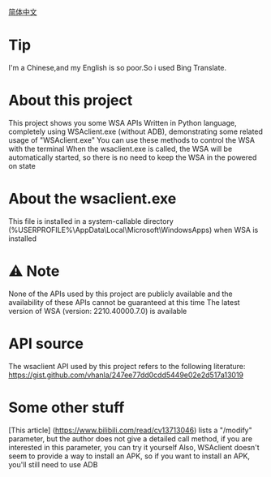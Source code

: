 [简体中文](https://github.com/skirky3605/WSA-API-Sample/README_zh.md)

# Tip

I'm a Chinese,and my English is so poor.So i used Bing Translate.

# About this project

This project shows you some  WSA APIs
  Written in Python language, completely using WSAclient.exe (without ADB), demonstrating some related usage of "WSAclient.exe"
  You can use these methods to control the WSA with the terminal
  When the wsaclient.exe is called, the WSA will be automatically started, so there is no need to keep the WSA in the powered on state

# About the wsaclient.exe

This file is installed in a system-callable directory (%USERPROFILE%\AppData\Local\Microsoft\WindowsApps\) when WSA is installed

# :warning: Note

None of the APIs used by this project are publicly available and the availability of these APIs cannot be guaranteed at this time
  The latest version of WSA (version: 2210.40000.7.0) is available

# API source

The wsaclient API used by this project refers to the following literature:
  https://gist.github.com/vhanla/247ee77dd0cdd5449e02e2d517a13019

# Some other stuff

[This article] (https://www.bilibili.com/read/cv13713046) lists a "/modify" parameter, but the author does not give a detailed call method, if you are interested in this parameter, you can try it yourself
  Also, WSAclient doesn't seem to provide a way to install an APK, so if you want to install an APK, you'll still need to use ADB
  

